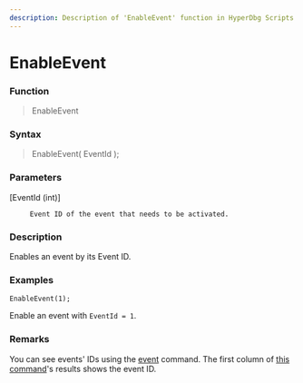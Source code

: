 ```yaml
---
description: Description of 'EnableEvent' function in HyperDbg Scripts
---
```


# EnableEvent

### Function

> EnableEvent

### Syntax

> EnableEvent\( EventId \);

### Parameters

\[EventId \(int\)\]

         Event ID of the event that needs to be activated.

### Description

Enables an event by its Event ID.

### Examples

`EnableEvent(1);`

Enable an event with `EventId = 1`.

### **Remarks**

You can see events' IDs using the [event](https://docs.hyperdbg.com/commands/debugging-commands/events) command. The first column of [this command](https://docs.hyperdbg.com/commands/debugging-commands/events)'s results shows the event ID.

